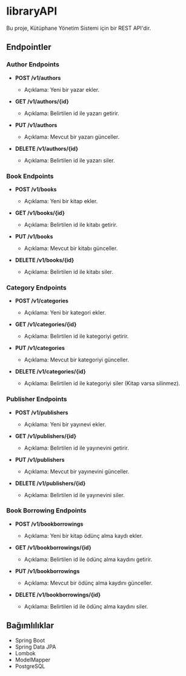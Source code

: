 # libraryAPI

Bu proje, Kütüphane Yönetim Sistemi için bir REST API'dir.

## Endpointler

### Author Endpoints

- **POST /v1/authors**
   - Açıklama: Yeni bir yazar ekler.

- **GET /v1/authors/{id}**
   - Açıklama: Belirtilen id ile yazarı getirir.

- **PUT /v1/authors**
   - Açıklama: Mevcut bir yazarı günceller.

- **DELETE /v1/authors/{id}**
   - Açıklama: Belirtilen id ile yazarı siler.

### Book Endpoints

- **POST /v1/books**
   - Açıklama: Yeni bir kitap ekler.

- **GET /v1/books/{id}**
   - Açıklama: Belirtilen id ile kitabı getirir.

- **PUT /v1/books**
   - Açıklama: Mevcut bir kitabı günceller.

- **DELETE /v1/books/{id}**
   - Açıklama: Belirtilen id ile kitabı siler.

### Category Endpoints

- **POST /v1/categories**
   - Açıklama: Yeni bir kategori ekler.

- **GET /v1/categories/{id}**
   - Açıklama: Belirtilen id ile kategoriyi getirir.

- **PUT /v1/categories**
   - Açıklama: Mevcut bir kategoriyi günceller.

- **DELETE /v1/categories/{id}**
   - Açıklama: Belirtilen id ile kategoriyi siler (Kitap varsa silinmez).

### Publisher Endpoints

- **POST /v1/publishers**
   - Açıklama: Yeni bir yayınevi ekler.

- **GET /v1/publishers/{id}**
   - Açıklama: Belirtilen id ile yayınevini getirir.

- **PUT /v1/publishers**
   - Açıklama: Mevcut bir yayınevini günceller.

- **DELETE /v1/publishers/{id}**
   - Açıklama: Belirtilen id ile yayınevini siler.

### Book Borrowing Endpoints

- **POST /v1/bookborrowings**
   - Açıklama: Yeni bir kitap ödünç alma kaydı ekler.

- **GET /v1/bookborrowings/{id}**
   - Açıklama: Belirtilen id ile ödünç alma kaydını getirir.

- **PUT /v1/bookborrowings**
   - Açıklama: Mevcut bir ödünç alma kaydını günceller.

- **DELETE /v1/bookborrowings/{id}**
   - Açıklama: Belirtilen id ile ödünç alma kaydını siler.


## Bağımlılıklar

- Spring Boot
- Spring Data JPA
- Lombok
- ModelMapper
- PostgreSQL
